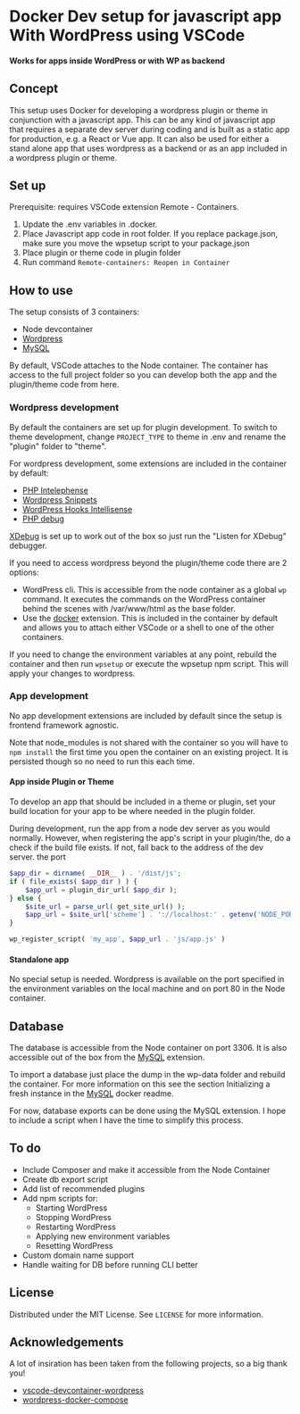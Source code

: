 # Docker Dev setup for javascript app With WordPress using VSCode
#### Works for apps inside WordPress or with WP as backend

## Concept
This setup uses Docker for developing a wordpress plugin or theme in conjunction with a javascript app. This can be any kind of javascript app that requires a separate dev server during coding and is built as a static app for production, e.g. a React or Vue app. It can also be used for either a stand alone app that uses wordpress as a backend or as an app included in a wordpress plugin or theme.

## Set up
Prerequisite: requires VSCode extension Remote - Containers.

1. Update the .env variables in .docker.
2. Place Javascript app code in root folder. If you replace package.json, make sure you move the wpsetup script to your package.json
3. Place plugin or theme code in plugin folder
4. Run command `Remote-containers: Reopen in Container`


## How to use
The setup consists of 3 containers:
* Node devcontainer
* [Wordpress](https://hub.docker.com/_/wordpress)
* [MySQL](https://hub.docker.com/_/mysql)

By default, VSCode attaches to the Node container. The container has access to the full project folder so you can develop both the app and the plugin/theme code from here.

### Wordpress development
By default the containers are set up for plugin development. To switch to theme development, change `PROJECT_TYPE` to theme in .env and rename the "plugin" folder to "theme".

For wordpress development, some extensions are included in the container by default:
* [PHP Intelephense](https://marketplace.visualstudio.com/items?itemName=bmewburn.vscode-intelephense-client)
* [Wordpress Snippets](https://marketplace.visualstudio.com/items?itemName=wordpresstoolbox.wordpress-toolbox)
* [WordPress Hooks Intellisense](https://marketplace.visualstudio.com/items?itemName=johnbillion.vscode-wordpress-hooks)
* [PHP debug](https://marketplace.visualstudio.com/items?itemName=felixfbecker.php-debug)

[XDebug](https://xdebug.org/) is set up to work out of the box so just run the "Listen for XDebug" debugger.

If you need to access wordpress beyond the plugin/theme code there are 2 options:
* WordPress cli. This is accessible from the node container as a global `wp` command. It executes the commands on the WordPress container behind the scenes with /var/www/html as the base folder.
* Use the [docker](https://marketplace.visualstudio.com/items?itemName=ms-azuretools.vscode-docker) extension. This is included in the container by default and allows you to attach either VSCode or a shell to one of the other containers.

If you need to change the environment variables at any point, rebuild the container and then run `wpsetup` or execute the wpsetup npm script. This will apply your changes to wordpress.

### App development
No app development extensions are included by default since the setup is frontend framework agnostic.

Note that node_modules is not shared with the container so you will have to `npm install` the first time you open the container on an existing project. It is persisted though so no need to run this each time.

#### App inside Plugin or Theme
To develop an app that should be included in a theme or plugin, set your build location for your app to be where needed in the plugin folder.

During development, run the app from a node dev server as you would normally. However, when registering the app's script in your plugin/the, do a check if the build file exists. If not, fall back to the address of the dev server. the port 

```php
$app_dir = dirname( __DIR__ ) . '/dist/js';
if ( file_exists( $app_dir ) ) {
    $app_url = plugin_dir_url( $app_dir );
} else {
    $site_url = parse_url( get_site_url() );
    $app_url = $site_url['scheme'] . '://localhost:' . getenv('NODE_PORT');
}

wp_register_script( 'my_app', $app_url . 'js/app.js' )
```

#### Standalone app
No special setup is needed. Wordpress is available on the port specified in the environment variables on the local machine and on port 80 in the Node container.

## Database
The database is accessible from the Node container on port 3306. It is also accessible out of the box from the [MySQL](https://marketplace.visualstudio.com/items?itemName=cweijan.vscode-mysql-client2) extension.

To import a database just place the dump in the wp-data folder and rebuild the container. For more information on this see the section Initializing a fresh instance in the [MySQL](https://hub.docker.com/_/mysql) docker readme.

For now, database exports can be done using the MySQL extension. I hope to include a script when I have the time to simplify this process.

## To do
* Include Composer and make it accessible from the Node Container
* Create db export script
* Add list of recommended plugins
* Add npm scripts for:
    * Starting WordPress
    * Stopping WordPress
    * Restarting WordPress
    * Applying new environment variables
    * Resetting WordPress
* Custom domain name support
* Handle waiting for DB before running CLI better

## License
Distributed under the MIT License. See `LICENSE` for more information.

## Acknowledgements
A lot of insiration has been taken from the following projects, so a big thank you!
* [vscode-devcontainer-wordpress](https://github.com/valenvb/vscode-devcontainer-wordpress)
* [wordpress-docker-compose](https://github.com/nezhar/wordpress-docker-compose)

